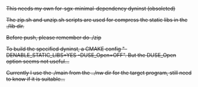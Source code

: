 ~~This needs my own for-sgx-minimal-dependency dyninst (obsoleted)~~

~~The zip.sh and unzip.sh scripts are used for compress the static libs in the ./lib dir.~~

~~Before push, please remember do ./zip~~

~~To build the specified dyninst, a CMAKE config "-DENABLE_STATIC_LIBS=YES -DUSE_Open=OFF". But the DUSE_Open option seems not useful...~~

~~Currently I use the ./main from the ../nw dir for the target program, still need to know if it is suitable...~~

